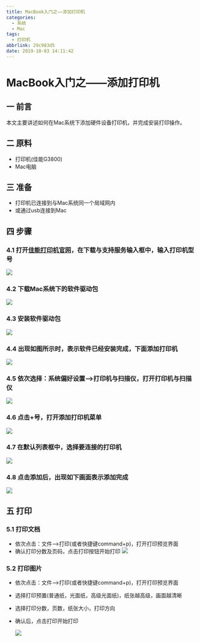 ```yaml
---
title: MacBook入门之——添加打印机
categories:
  - 系统
  - Mac
tags:
  - 打印机
abbrlink: 29c983d5
date: 2019-10-03 14:11:42
---
```

# MacBook入门之——添加打印机

## 一 前言

本文主要讲述如何在Mac系统下添加硬件设备打印机，并完成安装打印操作。  



<!--more-->

## 二 原料

* 打印机(佳能G3800)
* Mac电脑

## 三 准备

* 打印机已连接到与Mac系统同一个局域网内
* 或通过usb连接到Mac

## 四 步骤

### 4.1 打开[佳能打印机官网][1]，在下载与支持服务输入框中，输入打印机型号
![][2]
### 4.2 下载Mac系统下的软件驱动包
![][3]
### 4.3 安装软件驱动包
![][4]
### 4.4 出现如图所示时，表示软件已经安装完成，下面添加打印机
![][5]
### 4.5 依次选择：系统偏好设置——>打印机与扫描仪，打开打印机与扫描仪
![][6]
### 4.6 点击+号，打开添加打印机菜单
![][7]
### 4.7 在默认列表框中，选择要连接的打印机
![][8]
### 4.8 点击添加后，出现如下画面表示添加完成
![][9]
## 五 打印
### 5.1 打印文档

* 依次点击：文件—>打印(或者快捷键command+p)，打开打印预览界面
* 确认打印分数及页码，点击打印按钮开始打印
![][10]
### 5.2 打印图片
* 依次点击：文件—>打印(或者快捷键command+p)，打开打印预览界面
* 选择打印预置(普通纸，光面纸，高级光面纸)，纸张越高级，画面越清晰
* 选择打印分数，页数，纸张大小，打印方向
* 确认后，点击打印开始打印 

    ![][11]




[1]: https://www.canon.com.cn
[2]: https://raw.githubusercontent.com/PGzxc/images/master/mac-images/mac-print-search-type.png
[3]: https://raw.githubusercontent.com/PGzxc/images/master/mac-images/mac-print-download-soft.png
[4]: https://raw.githubusercontent.com/PGzxc/images/master/mac-images/mac-print-install-software.png
[5]: https://raw.githubusercontent.com/PGzxc/images/master/mac-images/mac-print-software-install-finish.png
[6]: https://raw.githubusercontent.com/PGzxc/images/master/mac-images/mac-print-scanner.png
[7]: https://raw.githubusercontent.com/PGzxc/images/master/mac-images/mac-print-add-scanner.png
[8]: https://raw.githubusercontent.com/PGzxc/images/master/mac-images/mac-print-add-a-scanner.png
[9]: https://raw.githubusercontent.com/PGzxc/images/master/mac-images/mac-print-add-scanner-finish.png
[10]: https://raw.githubusercontent.com/PGzxc/images/master/mac-images/mac-print-document-print.png
[11]: https://raw.githubusercontent.com/PGzxc/images/master/mac-images/mac-print-image-print.png